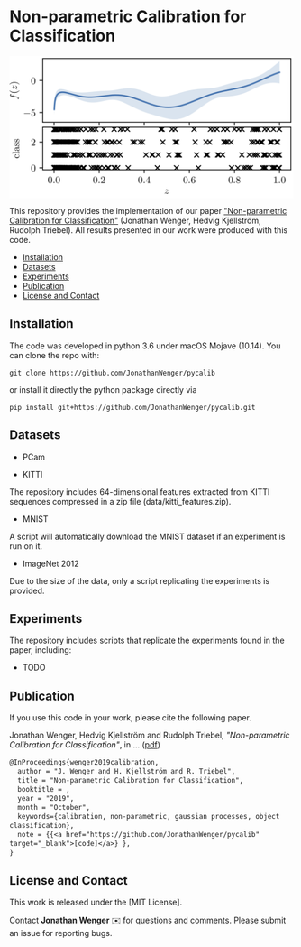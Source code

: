 # Non-parametric Calibration for Classification

<img align="center" src="figures/gpcalib_illustration/latent_process.png" alt="latent_process" width="512"/>

This repository provides the implementation of our paper ["Non-parametric Calibration for Classification"](addlink) (Jonathan Wenger, Hedvig Kjellström, Rudolph Triebel). All results presented in our work were produced with this code.

* [Installation](#usage)
* [Datasets](#data)
* [Experiments](#experiments)
* [Publication](#paper)
* [License and Contact](#other)


## <a name="usage">Installation</a>
The code was developed in python 3.6 under macOS Mojave (10.14). You can clone the repo with:
```
git clone https://github.com/JonathanWenger/pycalib
```
or install it directly the python package directly via
```
pip install git+https://github.com/JonathanWenger/pycalib.git
```

## <a name="data">Datasets</a>

* PCam

* KITTI

The repository includes 64-dimensional features extracted from KITTI sequences compressed in a zip file (data/kitti_features.zip).

* MNIST

A script will automatically download the MNIST dataset if an experiment is run on it.

* ImageNet 2012

Due to the size of the data, only a script replicating the experiments is provided.


## <a name="experiments">Experiments</a>

The repository includes scripts that replicate the experiments found in the paper, including:

* TODO

## <a name="paper">Publication</a>
If you use this code in your work, please cite the following paper.

Jonathan Wenger, Hedvig Kjellström and Rudolph Triebel, _"Non-parametric Calibration for Classification"_, in ... ([pdf](addlink))


    @InProceedings{wenger2019calibration,
      author = "J. Wenger and H. Kjellström and R. Triebel",
      title = "Non-parametric Calibration for Classification",
      booktitle = ,
      year = "2019",
      month = "October",
      keywords={calibration, non-parametric, gaussian processes, object classification},
      note = {{<a href="https://github.com/JonathanWenger/pycalib" target="_blank">[code]</a>} },
    }

## <a name="others"> License and Contact</a>

This work is released under the [MIT License].

Contact **Jonathan Wenger** [:envelope:](mailto:j.wenger@tum.de) for questions and comments. Please submit an issue for reporting bugs.
